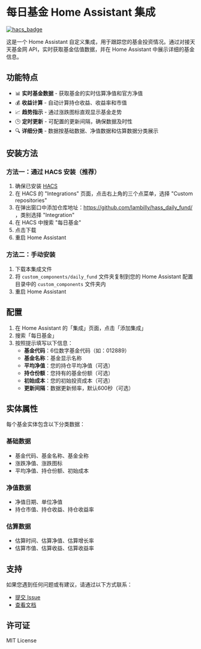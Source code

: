 # 每日基金 Home Assistant 集成

[![hacs_badge](https://img.shields.io/badge/HACS-Custom-41BDF5.svg)](https://github.com/hacs/integration)

这是一个 Home Assistant 自定义集成，用于跟踪您的基金投资情况。通过对接天天基金网 API，实时获取基金估值数据，并在 Home Assistant 中展示详细的基金信息。

## 功能特点

- 📊 **实时基金数据** - 获取基金的实时估算净值和官方净值
- 💰 **收益计算** - 自动计算持仓收益、收益率和市值
- 📈 **趋势指示** - 通过涨跌图标直观显示基金走势
- 🕒 **定时更新** - 可配置的更新间隔，确保数据及时性
- 🔍 **详细分类** - 数据按基础数据、净值数据和估算数据分类展示

## 安装方法
### 方法一：通过 HACS 安装（推荐）
1. 确保已安装 [HACS](https://hacs.xyz/)
2. 在 HACS 的 "Integrations" 页面，点击右上角的三个点菜单，选择 "Custom repositories"
3. 在弹出窗口中添加仓库地址：https://github.com/lambilly/hass_daily_fund/ ，类别选择 "Integration"
4. 在 HACS 中搜索 "每日基金"
5. 点击下载
6. 重启 Home Assistant

### 方法二：手动安装
1. 下载本集成文件
2. 将 `custom_components/daily_fund` 文件夹复制到您的 Home Assistant 配置目录中的 `custom_components` 文件夹内
3. 重启 Home Assistant

## 配置

1. 在 Home Assistant 的「集成」页面，点击「添加集成」
2. 搜索「每日基金」
3. 按照提示填写以下信息：
   - **基金代码**：6位数字基金代码（如：012889）
   - **基金名称**：基金显示名称
   - **平均净值**：您的持仓平均净值（可选）
   - **持仓份额**：您持有的基金份额（可选）
   - **初始成本**：您的初始投资成本（可选）
   - **更新间隔**：数据更新频率，默认600秒（可选）

## 实体属性

每个基金实体包含以下分类数据：

### 基础数据
- 基金代码、基金名称、基金全称
- 涨跌净值、涨跌图标
- 平均净值、持仓份额、初始成本

### 净值数据
- 净值日期、单位净值
- 持仓市值、持仓收益、持仓收益率

### 估算数据
- 估算时间、估算净值、估算增长率
- 估算市值、估算收益、估算收益率

## 支持

如果您遇到任何问题或有建议，请通过以下方式联系：

- [提交 Issue](https://github.com/lambilly/hass_daily_fund/issues)
- [查看文档](https://github.com/lambilly/hass_daily_fund)

## 许可证

MIT License
